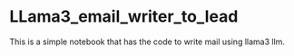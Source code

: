# LLama3_email_writer_to_lead
This is a simple notebook that has the code to write mail using llama3 llm.
